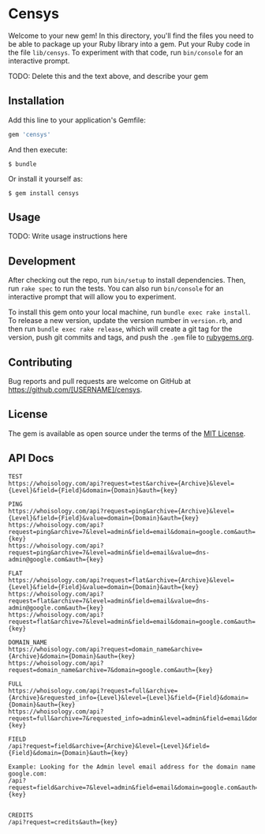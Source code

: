 # Censys

Welcome to your new gem! In this directory, you'll find the files you need to be able to package up your Ruby library into a gem. Put your Ruby code in the file `lib/censys`. To experiment with that code, run `bin/console` for an interactive prompt.

TODO: Delete this and the text above, and describe your gem

## Installation

Add this line to your application's Gemfile:

```ruby
gem 'censys'
```

And then execute:

    $ bundle

Or install it yourself as:

    $ gem install censys

## Usage

TODO: Write usage instructions here

## Development

After checking out the repo, run `bin/setup` to install dependencies. Then, run `rake spec` to run the tests. You can also run `bin/console` for an interactive prompt that will allow you to experiment.

To install this gem onto your local machine, run `bundle exec rake install`. To release a new version, update the version number in `version.rb`, and then run `bundle exec rake release`, which will create a git tag for the version, push git commits and tags, and push the `.gem` file to [rubygems.org](https://rubygems.org).

## Contributing

Bug reports and pull requests are welcome on GitHub at https://github.com/[USERNAME]/censys.


## License

The gem is available as open source under the terms of the [MIT License](http://opensource.org/licenses/MIT).

## API Docs
```
TEST
https://whoisology.com/api?request=test&archive={Archive}&level={Level}&field={Field}&domain={Domain}&auth={key}

PING
https://whoisology.com/api?request=ping&archive={Archive}&level={Level}&field={Field}&value=domain={Domain}&auth={key}
https://whoisology.com/api?request=ping&archive=7&level=admin&field=email&domain=google.com&auth={key}
https://whoisology.com/api?request=ping&archive=7&level=admin&field=email&value=dns­admin@google.com&auth={key}

FLAT
https://whoisology.com/api?request=flat&archive={Archive}&level={Level}&field={Field}&value=domain={Domain}&auth={key}
https://whoisology.com/api?request=flat&archive=7&level=admin&field=email&value=dns­admin@google.com&auth={key}
https://whoisology.com/api?request=flat&archive=7&level=admin&field=email&domain=google.com&auth={key}

DOMAIN_NAME
https://whoisology.com/api?request=domain_name&archive={Archive}&domain={Domain}&auth={key}
https://whoisology.com/api?request=domain_name&archive=7&domain=google.com&auth={key}

FULL
https://whoisology.com/api?request=full&archive={Archive}&requested_info={Level}&level={Level}&field={Field}&domain={Domain}&auth={key}
https://whoisology.com/api?request=full&archive=7&requested_info=admin&level=admin&field=email&domain=stub.com&auth={key}

FIELD
/api?request=field&archive={Archive}&level={Level}&field={Field}&domain={Domain}&auth={key}

Example: Looking for the Admin level email address for the domain name google.com:
/api?request=field&archive=7&level=admin&field=email&domain=google.com&auth={key}


CREDITS
/api?request=credits&auth={key}
```
